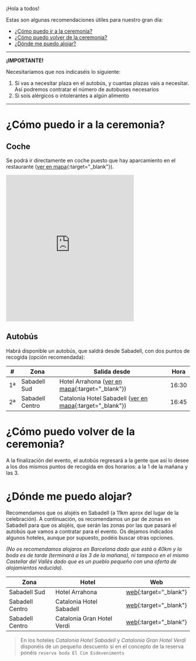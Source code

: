 ¡Hola a todos!

Estas son algunas recomendaciones útiles para nuestro gran día:

- <a id="skip-to-content" href="#-cómo-puedo-ir-a-la-ceremonia">¿Cómo puedo ir a la ceremonia?</a>
- <a id="skip-to-content" href="#-cómo-puedo-volver-de-la-ceremonia">¿Cómo puedo volver de la ceremonia?</a>
- <a id="skip-to-content" href="#-dónde-me-puedo-alojar">¿Dónde me puedo alojar?</a>

<hr>

__<i class="fas fa-exclamation-triangle"></i> ¡IMPORTANTE!__

Necesitaríamos que nos indicaséis lo siguiente:

1. Si vas a necesitar plaza en el autobús, y cuantas plazas vais a necesitar. Así podremos contratar el número de autobuses necesarios
1. Si sois alérgicos o intolerantes a algún alimento

<hr>

# <i class="fas fa-map-signs"></i> ¿Cómo puedo ir a la ceremonia?

## <i class="fas fa-car"></i> Coche

Se podrá ir directamente en coche puesto que hay aparcamiento en el restaurante ([ver en mapa](https://goo.gl/maps/6p1S1X4VTfNUKNqC8){:target="_blank"}).

<iframe src="https://www.google.com/maps/embed?pb=!1m17!1m11!1m3!1d70031.2527933138!2d2.014322363448363!3d41.5967287370854!2m2!1f0!2f0!3m2!1i1024!2i768!4f13.1!3m3!1m2!1s0x12a4ec7d21598ee9%3A0x54eeba04b1067cef!2sEl+Cim+Esdeveniments!5e1!3m2!1ses!2ses!4v1562008839352!5m2!1ses!2ses" width="350" height="400" frameborder="0" style="border:0" allowfullscreen></iframe>

## <i class="fas fa-bus"></i> Autobús

Habrá disponible un autobús, que saldrá desde Sabadell, con dos puntos de recogida (opción recomendada):

| # | Zona | Salida desde | Hora |
|---|------|-------|------|
| 1ª | Sabadell Sud | Hotel Arrahona ([ver en mapa](https://goo.gl/maps/Ad3j8jSUPCJPkg9WA){:target="_blank"}) | 16:30 |
| 2ª | Sabadell Centro | Catalonia Hotel Sabadell ([ver en mapa](https://goo.gl/maps/utwAceP48s3scq7K6){:target="_blank"}) | 16:45 |

# <i class="fas fa-map-signs"></i> ¿Cómo puedo volver de la ceremonia?

A la finalización del evento, el autobús regresará a la gente que así lo desee a los dos mismos puntos de recogida en dos horarios: a la 1 de la mañana y las 3.

# <i class="fas fa-bed"></i> ¿Dónde me puedo alojar?

Recomendamos que os alojéis en Sabadell (a 11km aprox del lugar de la celebración). A continuación, os recomendamos un par de zonas en Sabadell para que os alojéis, que serán las zonas por las que pasará el autobús que vamos a contratar para el evento. Os dejamos indicados algunos hoteles, aunque por supuesto, podéis buscar otras opciones.

_(No os recomendamos alojaros en Barcelona dado que está a 40km y la boda es de tarde (terminará a las 3 de la mañana), ni tampoco en el mismo Castellar del Vallès dado que es un pueblo pequeño con una oferta de alojamientos reducida)._

| Zona | Hotel | Web |
|------|-------|-----|
| Sabadell Sud | Hotel Arrahona | [web](https://www.arrahonahotel.com/){:target="_blank"} |
| Sabadell Centro | Catalonia Hotel Sabadell | [web](https://www.cataloniahotels.com/es/hotel/catalonia-sabadell){:target="_blank"} |
| Sabadell Centro | Catalonia Gran Hotel Verdi | [web](https://www.cataloniahotels.com/es/hotel/catalonia-gran-hotel-verdi){:target="_blank"} |

> En los hoteles _Catalonia Hotel Sabadell_ y _Catalonia Gran Hotel Verdi_ disponéis de un pequeño descuento si en el concepto de la reserva ponéis `reserva boda El Cim Esdeveniments`
